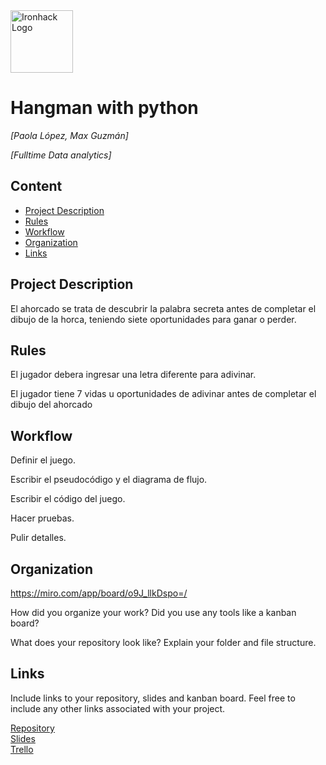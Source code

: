 <img src="https://bit.ly/2VnXWr2" alt="Ironhack Logo" width="100"/>

# Hangman with python
*[Paola López, Max Guzmán]*

*[Fulltime Data analytics]*

## Content
- [Project Description](#project-description)
- [Rules](#rules)
- [Workflow](#workflow)
- [Organization](#organization)
- [Links](#links)

## Project Description
El ahorcado se trata de descubrir la palabra secreta antes de completar el dibujo de la horca, teniendo siete oportunidades para ganar o perder.
## Rules
El jugador debera ingresar una letra diferente para adivinar.

El jugador tiene 7 vidas u oportunidades de adivinar antes de completar el dibujo del ahorcado

## Workflow
Definir el juego.

Escribir el pseudocódigo y el diagrama de flujo.

Escribir el código del juego.

Hacer pruebas.

Pulir detalles.

## Organization
https://miro.com/app/board/o9J_llkDspo=/

How did you organize your work? Did you use any tools like a kanban board?

What does your repository look like? Explain your folder and file structure.

## Links
Include links to your repository, slides and kanban board. Feel free to include any other links associated with your project.

[Repository](https://github.com/)  
[Slides](https://slides.com/)  
[Trello](https://trello.com/en)  
